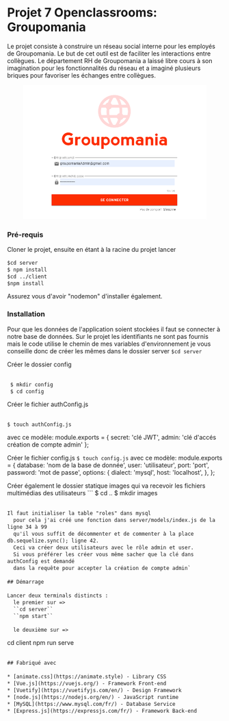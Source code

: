 # Projet 7 Openclassrooms: Groupomania

Le projet consiste à construire un réseau social interne pour les employés de Groupomania.
Le but de cet outil est de faciliter les interactions entre collègues.
Le département RH de Groupomania a laissé libre cours à son imagination pour les fonctionnalités 
du réseau et a imaginé plusieurs briques pour favoriser les échanges entre collègues.

<p align="center">
<img src="./client/src/assets/exemple_rm.png">
</p>

### Pré-requis

Cloner le projet,
ensuite en étant à la racine du projet  lancer

```
$cd server 
$ npm install
$cd ../client
$npm install

```

Assurez vous d'avoir "nodemon" d'installer également.

### Installation

Pour que les données de l'application soient stockées il faut se connecter à notre base de données.
Sur le projet les identifiants ne sont pas fournis mais le code utilise le chemin de mes variables d'environnement 
je vous conseille donc de créer les mêmes dans le dossier server ``$cd server``

Créer le dossier config
 ```

  $ mkdir config
  $ cd config

 ```
 
Créer le fichier authConfig.js 
```

$ touch authConfig.js

```
  avec ce modèle:
    module.exports = {
    secret: 'clé JWT',
    admin: 'clé d'accés création de compte admin' };

Créer le fichier config.js
  ``$ touch config.js``
  avec ce modèle:
    module.exports = {
    database: 'nom de la base de donnée',
    user: 'utilisateur',
    port: 'port',
    password: 'mot de passe',
    options: {
      dialect: 'mysql',
      host: 'localhost',  },
    };
    
Créer également le dossier statique images qui va recevoir les fichiers multimédias des utilisateurs
    ```
  $ cd ..
  $ mkdir images

```

Il faut initialiser la table "roles" dans mysql
  pour cela j'ai créé une fonction dans server/models/index.js de la ligne 34 à 99
  qu'il vous suffit de décommenter et de commenter à la place db.sequelize.sync(); ligne 42.
  Ceci va créer deux utilisateurs avec le rôle admin et user.
  Si vous préférer les créer vous même sacher que la clé dans authConfig est demandé 
  dans la requête pour accepter la création de compte admin`

## Démarrage

Lancer deux terminals distincts :
  le premier sur => 
  ``cd server``
  ``npm start``
  
  le deuxième sur => 
  ```

  cd client
  npm run serve

```

## Fabriqué avec

* [animate.css](https://animate.style) - Library CSS 
* [Vue.js](https://vuejs.org/) - Framework Front-end
* [Vuetify](https://vuetifyjs.com/en/) - Design Framework
* [node.js](https://nodejs.org/en/) - JavaScript runtime
* [MySQL](https://www.mysql.com/fr/) - Database Service
* [Express.js](https://expressjs.com/fr/) - Framework Back-end





